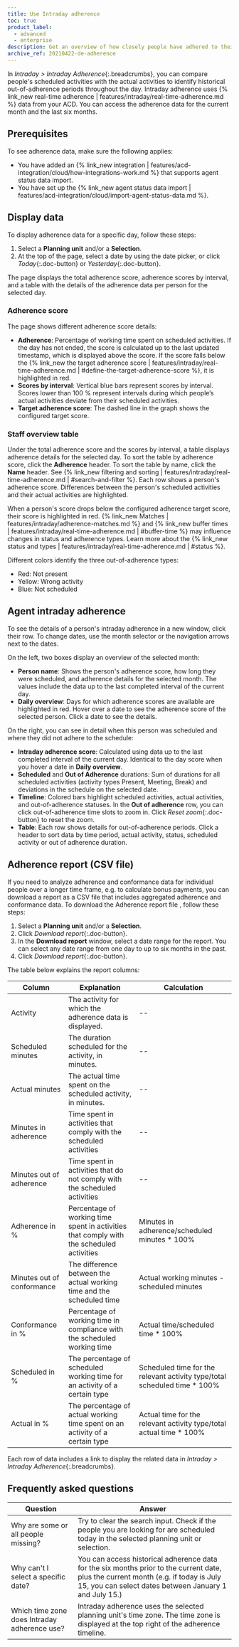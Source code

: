 ```yaml
---
title: Use Intraday adherence
toc: true
product_label:
  - advanced
  - enterprise
description: Get an overview of how closely people have adhered to their shift schedules throughout the day.
archive_ref: 20210422-de-adherence
---
```


In _Intraday > Intraday Adherence_{:.breadcrumbs}, you can compare people's scheduled activities with the actual activities to identify historical out-of-adherence periods throughout the day. Intraday adherence uses {% link_new real-time adherence | features/intraday/real-time-adherence.md %} data from your ACD. You can access the adherence data for the current month and the last six months.

## Prerequisites

To see adherence data, make sure the following applies:
- You have added an {% link_new integration | features/acd-integration/cloud/how-integrations-work.md %} that supports agent status data import.
- You have set up the {% link_new agent status data import | features/acd-integration/cloud/import-agent-status-data.md %}.

## Display data

To display adherence data for a specific day, follow these steps:

1. Select a **Planning unit** and/or a **Selection**.
2. At the top of the page, select a date by using the date picker, or click _Today_{:.doc-button} or _Yesterday_{:.doc-button}.

The page displays the total adherence score, adherence scores by interval, and a table with the details of the adherence data per person for the selected day.

### Adherence score

The page shows different adherence score details:

- **Adherence**: Percentage of working time spent on scheduled activities. If the day has not ended, the score is calculated up to the last updated timestamp, which is displayed above the score. If the score falls below the {% link_new the target adherence score | features/intraday/real-time-adherence.md | #define-the-target-adherence-score %}, it is highlighted in red.
- **Scores by interval**: Vertical blue bars represent scores by interval. Scores lower than 100&nbsp;% represent intervals during which people’s actual activities deviate from their scheduled activities.
- **Target adherence score**: The dashed line in the graph shows the configured target score.

<!-- Adherence in %	Percentage of working time spent in activities that comply with the scheduled activities	Minutes in adherence/scheduled minutes * 100% -->

### Staff overview table

Under the total adherence score and the scores by interval, a table displays adherence details for the selected day. To sort the table by adherence score, click the **Adherence** header. To sort the table by name, click the **Name** header. See {% link_new filtering and sorting | features/intraday/real-time-adherence.md | #search-and-filter %}.
Each row shows a person's adherence score. Differences between the person's scheduled activities and their actual activities are highlighted. 

When a person's score drops below the configured adherence target score, their score is highlighted in red. {% link_new Matches | features/intraday/adherence-matches.md %} and {% link_new buffer times | features/intraday/real-time-adherence.md | #buffer-time %} may influence changes in status and adherence types. Learn more about the {% link_new status and types | features/intraday/real-time-adherence.md | #status %}.

Different colors identify the three out-of-adherence types:

- Red: Not present
- Yellow: Wrong activity
- Blue: Not scheduled

## Agent intraday adherence

To see the details of a person's intraday adherence in a new window, click their row. To change dates, use the month selector or the navigation arrows next to the dates.

On the left, two boxes display an overview of the selected month:

- **Person name**: Shows the person's adherence score, how long they were scheduled, and adherence details for the selected month. The values include the data up to the last completed interval of the current day.
- **Daily overview**: Days for which adherence scores are available are highlighted in red. Hover over a date to see the adherence score of the selected person. Click a date to see the details.

On the right, you can see in detail when this person was scheduled and where they did not adhere to the schedule:

- **Intraday adherence score**: Calculated using data up to the last completed interval of the current day. Identical to the day score when you hover a date in **Daily overview**.
- **Scheduled** and **Out of Adherence** durations: Sum of durations for all scheduled activities (activity types Present, Meeting, Break) and deviations in the schedule on the selected date.
- **Timeline**: Colored bars highlight scheduled activities, actual activities, and out-of-adherence statuses. In the **Out of adherence** row, you can click out-of-adherence time slots to zoom in. Click _Reset zoom_{:.doc-button} to reset the zoom.
- **Table**: Each row shows details for out-of-adherence periods. Click a header to sort data by time period, actual activity, status, scheduled activity or out of adherence duration.

## Adherence report (CSV file)

If you need to analyze adherence and conformance data for individual people over a longer time frame, e.g. to calculate bonus payments, you can download a report as a CSV file that includes aggregated adherence and conformance data. To download the Adherence report file , follow these steps:

1. Select a **Planning unit** and/or a **Selection**.
2. Click _Download report_{:.doc-button}.  
3. In the **Download report** window, select a date range for the report. You can select any date range from one day to up to six months in the past.
4. Click _Download report_{:.doc-button}.

The table below explains the report columns:

| Column                     | Explanation                                                                              | Calculation                                                                |
| -------------------------- | ---------------------------------------------------------------------------------------- | -------------------------------------------------------------------------- |
| Activity                   | The activity for which the adherence data is displayed.                                  | --                                                                         |
| Scheduled minutes          | The duration scheduled for the activity, in minutes.                                     | --                                                                         |
| Actual minutes             | The actual time spent on the scheduled activity, in minutes.                             | --                                                                         |
| Minutes in adherence       | Time spent in activities that comply with the scheduled activities                       | --                                                                         |
| Minutes out of adherence   | Time spent in activities that do not comply with the scheduled activities                | --                                                                         |
| Adherence in %             | Percentage of working time spent in activities that comply with the scheduled activities | Minutes in adherence/scheduled minutes \* 100%                             |
| Minutes out of conformance | The difference between the actual working time and the scheduled time                    | Actual working minutes - scheduled minutes                                 |
| Conformance in %           | Percentage of working time in compliance with the scheduled working time                 | Actual time/scheduled time \* 100%                                         |
| Scheduled in %             | The percentage of scheduled working time for an activity of a certain type               | Scheduled time for the relevant activity type/total scheduled time \* 100% |
| Actual in %                | The percentage of actual working time spent on an activity of a certain type             | Actual time for the relevant activity type/total actual time \* 100%       |

Each row of data includes a link to display the related data in _Intraday > Intraday Adherence_{:.breadcrumbs}.

## Frequently asked questions

| Question                            | Answer                                                                                                                                                                                        |
| ----------------------------------- | --------------------------------------------------------------------------------------------------------------------------------------------------------------------------------------------- |
| Why are some or all people missing? | Try to clear the search input. Check if the people you are looking for are scheduled today in the selected planning unit or selection.                                                        |
| Why can't I select a specific date? | You can access historical adherence data for the six months prior to the current date, plus the current month (e.g. if today is July 15, you can select dates between January 1 and July 15.) |
| Which time zone does Intraday adherence use? | Intraday adherence uses the selected planning unit's time zone. The time zone is displayed at the top right of the adherence timeline. |